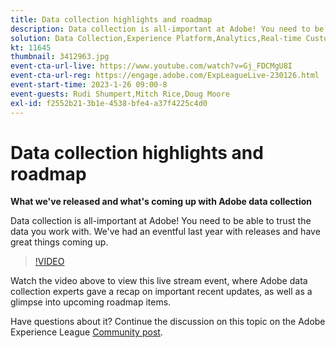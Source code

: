 ```yaml
---
title: Data collection highlights and roadmap
description: Data collection is all-important at Adobe! You need to be able to trust the data you work with. We've had an eventful last year with releases and have great things coming up.
solution: Data Collection,Experience Platform,Analytics,Real-time Customer Data Platform,Customer Journey Analytics
kt: 11645
thumbnail: 3412963.jpg
event-cta-url-live: https://www.youtube.com/watch?v=Gj_FDCMgU8I
event-cta-url-reg: https://engage.adobe.com/ExpLeagueLive-230126.html
event-start-time: 2023-1-26 09:00-8
event-guests: Rudi Shumpert,Mitch Rice,Doug Moore
exl-id: f2552b21-3b1e-4538-bfe4-a37f4225c4d0
---
```

# Data collection highlights and roadmap

**What we've released and what's coming up with Adobe data collection**

Data collection is all-important at Adobe! You need to be able to trust the data you work with. We've had an eventful last year with releases and have great things coming up.

>[!VIDEO](https://video.tv.adobe.com/v/3412963/?quality=12&learn=on)

Watch the video above to view this live stream event, where Adobe data collection experts gave a recap on important recent updates, as well as a glimpse into upcoming roadmap items.

Have questions about it? Continue the discussion on this topic on the Adobe Experience League [Community post](https://experienceleaguecommunities.adobe.com/t5/adobe-experience-platform-launch/experience-league-live-post-session-discussion-data-collection/m-p/569923#M316).
